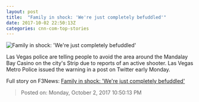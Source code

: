 ```yaml
---
layout: post
title:  "Family in shock: 'We're just completely befuddled'"
date: 2017-10-02 22:50:13Z
categories: cnn-com-top-stories
---
```


![Family in shock: 'We're just completely befuddled'](http://i2.cdn.cnn.com/cnnnext/dam/assets/171002192153-las-vegas-shooting-festival-super-tease.jpg)

Las Vegas police are telling people to avoid the area around the Mandalay Bay Casino on the city's Strip due to reports of an active shooter. Las Vegas Metro Police issued the warning in a post on Twitter early Monday.


Full story on F3News: [Family in shock: 'We're just completely befuddled'](http://www.f3nws.com/n/Ex2SQJ)

> Posted on: Monday, October 2, 2017 10:50:13 PM
